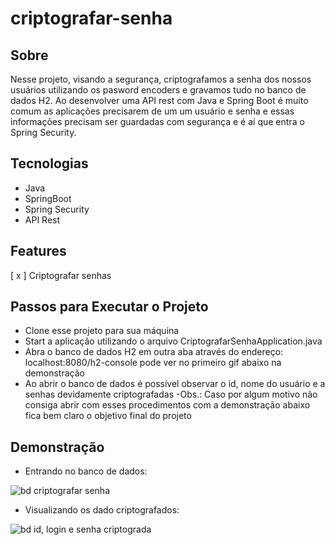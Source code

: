# criptografar-senha

## **Sobre**

Nesse projeto, visando a segurança, criptografamos a senha dos nossos usuários utilizando os pasword encoders e gravamos tudo no banco de dados H2.
Ao desenvolver uma API rest com Java e Spring Boot é muito comum as aplicações precisarem de um um usuário e senha e essas informações precisam ser 
guardadas com segurança e é aí que entra o Spring Security.


## **Tecnologias**
- Java
- SpringBoot
- Spring Security
- API Rest


## **Features**
[ x ] Criptografar senhas

## **Passos para Executar o Projeto**
- Clone esse projeto para sua máquina
- Start a aplicação utilizando o arquivo CriptografarSenhaApplication.java
- Abra o banco de dados H2 em outra aba através do endereço: localhost:8080/h2-console pode ver no primeiro gif abaixo na demonstração
- Ao abrir o banco de dados é possível observar o id, nome do usuário e a senhas devidamente criptografadas
-Obs.: Caso por algum motivo não consiga abrir com esses procedimentos com a demonstração abaixo fica bem claro o objetivo final do projeto




## **Demonstração**
- Entrando no banco de dados:

![bd criptografar senha](https://user-images.githubusercontent.com/86840722/234860428-9ca35acf-291c-4ccc-8410-72b7759907f8.gif)

- Visualizando os dado criptografados:

![bd id, login e senha criptograda](https://user-images.githubusercontent.com/86840722/234860793-13e6dfec-aa79-458b-995c-98e01496d823.gif)

